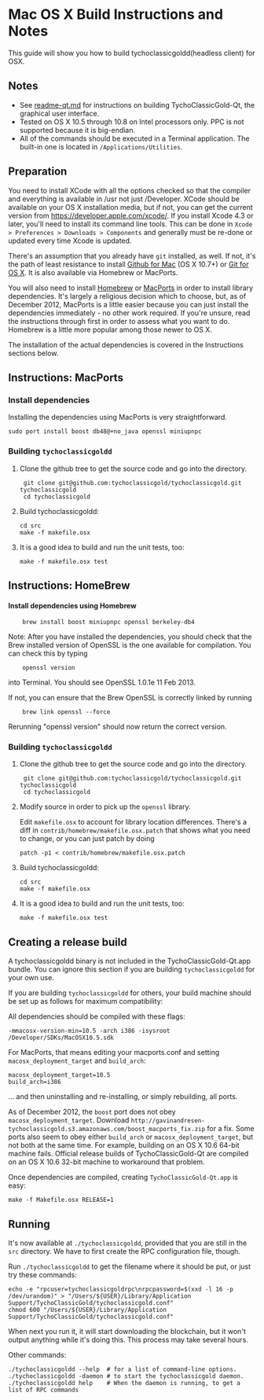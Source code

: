 Mac OS X Build Instructions and Notes
====================================
This guide will show you how to build tychoclassicgoldd(headless client) for OSX.

Notes
-----

* See [readme-qt.md](readme-qt.md) for instructions on building TychoClassicGold-Qt, the
graphical user interface.
* Tested on OS X 10.5 through 10.8 on Intel processors only. PPC is not
supported because it is big-endian.
* All of the commands should be executed in a Terminal application. The
built-in one is located in `/Applications/Utilities`.

Preparation
-----------

You need to install XCode with all the options checked so that the compiler
and everything is available in /usr not just /Developer. XCode should be
available on your OS X installation media, but if not, you can get the
current version from https://developer.apple.com/xcode/. If you install
Xcode 4.3 or later, you'll need to install its command line tools. This can
be done in `Xcode > Preferences > Downloads > Components` and generally must
be re-done or updated every time Xcode is updated.

There's an assumption that you already have `git` installed, as well. If
not, it's the path of least resistance to install [Github for Mac](https://mac.github.com/)
(OS X 10.7+) or
[Git for OS X](https://code.google.com/p/git-osx-installer/). It is also
available via Homebrew or MacPorts.

You will also need to install [Homebrew](http://mxcl.github.io/homebrew/)
or [MacPorts](https://www.macports.org/) in order to install library
dependencies. It's largely a religious decision which to choose, but, as of
December 2012, MacPorts is a little easier because you can just install the
dependencies immediately - no other work required. If you're unsure, read
the instructions through first in order to assess what you want to do.
Homebrew is a little more popular among those newer to OS X.

The installation of the actual dependencies is covered in the Instructions
sections below.

Instructions: MacPorts
----------------------

### Install dependencies

Installing the dependencies using MacPorts is very straightforward.

    sudo port install boost db48@+no_java openssl miniupnpc

### Building `tychoclassicgoldd`

1. Clone the github tree to get the source code and go into the directory.

        git clone git@github.com:tychoclassicgold/tychoclassicgold.git tychoclassicgold
        cd tychoclassicgold

2.  Build tychoclassicgoldd:

        cd src
        make -f makefile.osx

3.  It is a good idea to build and run the unit tests, too:

        make -f makefile.osx test

Instructions: HomeBrew
----------------------

#### Install dependencies using Homebrew

        brew install boost miniupnpc openssl berkeley-db4

Note: After you have installed the dependencies, you should check that the Brew installed version of OpenSSL is the one available for compilation. You can check this by typing

        openssl version

into Terminal. You should see OpenSSL 1.0.1e 11 Feb 2013.

If not, you can ensure that the Brew OpenSSL is correctly linked by running

        brew link openssl --force

Rerunning "openssl version" should now return the correct version.

### Building `tychoclassicgoldd`

1. Clone the github tree to get the source code and go into the directory.

        git clone git@github.com:tychoclassicgold/tychoclassicgold.git tychoclassicgold
        cd tychoclassicgold

2.  Modify source in order to pick up the `openssl` library.

    Edit `makefile.osx` to account for library location differences. There's a
    diff in `contrib/homebrew/makefile.osx.patch` that shows what you need to
    change, or you can just patch by doing

        patch -p1 < contrib/homebrew/makefile.osx.patch

3.  Build tychoclassicgoldd:

        cd src
        make -f makefile.osx

4.  It is a good idea to build and run the unit tests, too:

        make -f makefile.osx test

Creating a release build
------------------------

A tychoclassicgoldd binary is not included in the TychoClassicGold-Qt.app bundle. You can ignore
this section if you are building `tychoclassicgoldd` for your own use.

If you are building `tychoclassicgoldd` for others, your build machine should be set up
as follows for maximum compatibility:

All dependencies should be compiled with these flags:

    -mmacosx-version-min=10.5 -arch i386 -isysroot /Developer/SDKs/MacOSX10.5.sdk

For MacPorts, that means editing your macports.conf and setting
`macosx_deployment_target` and `build_arch`:

    macosx_deployment_target=10.5
    build_arch=i386

... and then uninstalling and re-installing, or simply rebuilding, all ports.

As of December 2012, the `boost` port does not obey `macosx_deployment_target`.
Download `http://gavinandresen-tychoclassicgold.s3.amazonaws.com/boost_macports_fix.zip`
for a fix. Some ports also seem to obey either `build_arch` or
`macosx_deployment_target`, but not both at the same time. For example, building
on an OS X 10.6 64-bit machine fails. Official release builds of TychoClassicGold-Qt are
compiled on an OS X 10.6 32-bit machine to workaround that problem.

Once dependencies are compiled, creating `TychoClassicGold-Qt.app` is easy:

    make -f Makefile.osx RELEASE=1

Running
-------

It's now available at `./tychoclassicgoldd`, provided that you are still in the `src`
directory. We have to first create the RPC configuration file, though.

Run `./tychoclassicgoldd` to get the filename where it should be put, or just try these
commands:

    echo -e "rpcuser=tychoclassicgoldrpc\nrpcpassword=$(xxd -l 16 -p /dev/urandom)" > "/Users/${USER}/Library/Application Support/TychoClassicGold/tychoclassicgold.conf"
    chmod 600 "/Users/${USER}/Library/Application Support/TychoClassicGold/tychoclassicgold.conf"

When next you run it, it will start downloading the blockchain, but it won't
output anything while it's doing this. This process may take several hours.

Other commands:

    ./tychoclassicgoldd --help  # for a list of command-line options.
    ./tychoclassicgoldd -daemon # to start the tychoclassicgold daemon.
    ./tychoclassicgoldd help    # When the daemon is running, to get a list of RPC commands
